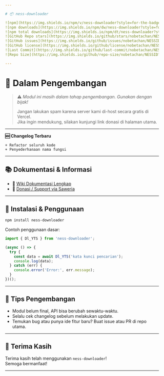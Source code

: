 ```yaml
---

# 📦 ness-downloader

![npm](https://img.shields.io/npm/v/ness-downloader?style=for-the-badge&color=blue)
![npm downloads](https://img.shields.io/npm/dw/ness-downloader?style=for-the-badge&color=orange)
![npm total downloads](https://img.shields.io/npm/dt/ness-downloader?style=for-the-badge&color=teal)
![GitHub Repo stars](https://img.shields.io/github/stars/nobetachan/NESSID?style=for-the-badge&color=yellow)
![GitHub issues](https://img.shields.io/github/issues/nobetachan/NESSID?style=for-the-badge&color=red)
![GitHub license](https://img.shields.io/github/license/nobetachan/NESSID?style=for-the-badge&color=green)
![Last Commit](https://img.shields.io/github/last-commit/nobetachan/NESSID?style=for-the-badge&color=purple)
![Repo Size](https://img.shields.io/github/repo-size/nobetachan/NESSID?style=for-the-badge&color=grey)

---
```


# 🛑 Dalam Pengembangan  
> ⚠️ *Modul ini masih dalam tahap pengembangan. Gunakan dengan bijak!*  
>  
> Jangan lakukan spam karena server kami di-host secara gratis di Vercel.  
> Jika ingin mendukung, silakan kunjungi link donasi di halaman utama.

---

**🆕 Changelog Terbaru**  
```text
+ Refactor seluruh kode
+ Penyederhanaan nama fungsi
```

---

## 📚 Dokumentasi & Informasi

- 📘 [Wiki Dokumentasi Lengkap](https://github.com/ItsukaShidouu/NESSID/wiki)
- 💖 [Donasi / Support via Saweria](https://saweria.co/YUSUP909)

---

## 🔧 Instalasi & Penggunaan

```bash
npm install ness-downloader
```

Contoh penggunaan dasar:

```js
import { Dl_YTS } from 'ness-downloader';

(async () => {
  try {
    const data = await Dl_YTS('kata kunci pencarian');
    console.log(data);
  } catch (err) {
    console.error('Error:', err.message);
  }
})();
```

---

## 🧩 Tips Pengembangan

- Modul belum final, API bisa berubah sewaktu-waktu.
- Selalu cek changelog sebelum melakukan update.
- Temukan bug atau punya ide fitur baru? Buat issue atau PR di repo utama.

---

## 🙏 Terima Kasih

Terima kasih telah menggunakan `ness-downloader`!  
Semoga bermanfaat!

---
